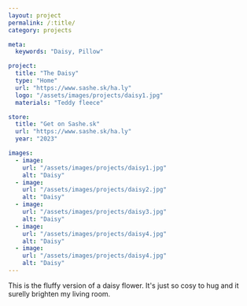 ```yaml
---
layout: project
permalink: /:title/
category: projects

meta:
  keywords: "Daisy, Pillow"

project:
  title: "The Daisy"
  type: "Home"
  url: "https://www.sashe.sk/ha.ly"
  logo: "/assets/images/projects/daisy1.jpg"
  materials: "Teddy fleece"

store:
  title: "Get on Sashe.sk"
  url: "https://www.sashe.sk/ha.ly"
  year: "2023"

images:
  - image:
    url: "/assets/images/projects/daisy1.jpg"
    alt: "Daisy"
  - image:
    url: "/assets/images/projects/daisy2.jpg"
    alt: "Daisy"
  - image:
    url: "/assets/images/projects/daisy3.jpg"
    alt: "Daisy"
  - image:
    url: "/assets/images/projects/daisy4.jpg"
    alt: "Daisy"
  - image:
    url: "/assets/images/projects/daisy4.jpg"
    alt: "Daisy"
---
```

<p>
  This is the fluffy version of a daisy flower. It's just so cosy to hug and it surelly brighten my living room. 
</p>
